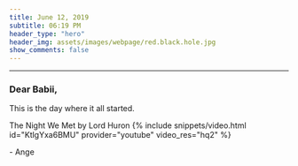 ```yaml
---
title: June 12, 2019
subtitle: 06:19 PM
header_type: "hero"
header_img: assets/images/webpage/red.black.hole.jpg
show_comments: false
---
```

---

### Dear Babii,

This is the day where it all started.

The Night We Met by Lord Huron
{% include snippets/video.html id="KtlgYxa6BMU" provider="youtube" video_res="hq2" %}


\- Ange

